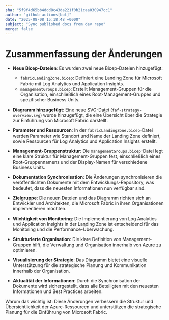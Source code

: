 ```yaml
---
sha: "5f9f4d65bb4ddd8c43da221f0b21caa030947cc1"
author: "github-actions[bot]"
date: "2025-08-08 15:18:48 +0000"
subject: "Sync published docs from dev repo"
merge: false
---
```


# Zusammenfassung der Änderungen

- **Neue Bicep-Dateien**: Es wurden zwei neue Bicep-Dateien hinzugefügt:
  - `fabricLandingZone.bicep`: Definiert eine Landing Zone für Microsoft Fabric mit Log Analytics und Application Insights.
  - `managementGroups.bicep`: Erstellt Management-Gruppen für die Organisation, einschließlich eines Root-Management-Gruppes und spezifischer Business Units.

- **Diagramm hinzugefügt**: Eine neue SVG-Datei (`faf-strategy-overview.svg`) wurde hinzugefügt, die eine Übersicht über die Strategie zur Einführung von Microsoft Fabric darstellt.

- **Parameter und Ressourcen**: In der `fabricLandingZone.bicep`-Datei werden Parameter wie Standort und Name der Landing Zone definiert, sowie Ressourcen für Log Analytics und Application Insights erstellt.

- **Management-Gruppenstruktur**: Die `managementGroups.bicep`-Datei legt eine klare Struktur für Management-Gruppen fest, einschließlich eines Root-Gruppennamens und der Display-Namen für verschiedene Business Units.

- **Dokumentation Synchronisation**: Die Änderungen synchronisieren die veröffentlichten Dokumente mit dem Entwicklungs-Repository, was bedeutet, dass die neuesten Informationen nun verfügbar sind.

- **Zielgruppe**: Die neuen Dateien und das Diagramm richten sich an Entwickler und Architekten, die Microsoft Fabric in ihren Organisationen implementieren möchten.

- **Wichtigkeit von Monitoring**: Die Implementierung von Log Analytics und Application Insights in der Landing Zone ist entscheidend für das Monitoring und die Performance-Überwachung.

- **Strukturierte Organisation**: Die klare Definition von Management-Gruppen hilft, die Verwaltung und Organisation innerhalb von Azure zu optimieren.

- **Visualisierung der Strategie**: Das Diagramm bietet eine visuelle Unterstützung für die strategische Planung und Kommunikation innerhalb der Organisation.

- **Aktualität der Informationen**: Durch die Synchronisation der Dokumente wird sichergestellt, dass alle Beteiligten mit den neuesten Informationen und Best Practices arbeiten.

Warum das wichtig ist: Diese Änderungen verbessern die Struktur und Übersichtlichkeit der Azure-Ressourcen und unterstützen die strategische Planung für die Einführung von Microsoft Fabric.

